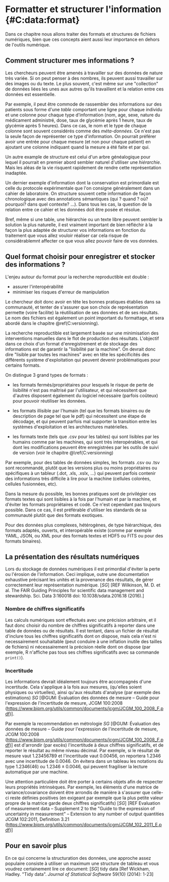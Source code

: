 # Formatter et structurer l'information {#C:data:format}

Dans ce chapitre nous allons traiter des formats et structures 
de fichiers numériques, bien que ces concepts aient aussi leur importance
en dehors de l'outils numérique. 


## Comment structurer mes informations ?

Les chercheurs peuvent être amenés à travailler sur des données de
nature très variée. Si on peut penser à des nombres, ils peuvent aussi
travailler sur des images ou du texte. Le plus souvent, c'est même sur
une "collection" de données liées les unes aux autres qu'ils
travaillent et la relation entre ces données est essentielle. 

Par exemple, il peut être commode de rassembler des informations sur
des patients sous forme d'une *table* comportant une ligne pour chaque
individu et une colonne pour chaque type d'information (nom, age,
sexe, nature du médicament administré, dose, taux de glycémie après 1
heure, taux de glycémie après 5 heures). Dans ce cas, le nom et le
type de chaque colonne sont souvent considérés comme des
*méta-données*. Ce n'est pas la seule façon de représenter ce type
d'information. On pourrait préférer avoir une entrée pour chaque
mesure (et non pour chaque patient) en ajoutant une colonne indiquant
quand la mesure a été faite et par qui. 

Un autre example de structure est celui d'un arbre généalogique pour
lequel il pourrait en premier abord sembler naturel d'utiliser une
*hiérarchie*. Mais les aléas de la vie risquent rapidement de rendre
cette représentation inadaptée.

Un dernier exemple d'information dont la conservation est primordiale
est celle du protocole expérimentale que l'on consigne généralement
dans un cahier de laboratoire. On structure souvent cette information
de façon chronologique avec des annotations sémantiques (qui ? quand ?
où? pourquoi? dans quel contexte? ...). Dans tous les cas, la question
de la relation entre ce cahier et les données doit être posée et
résolue.

Bref, même si une table, une hiérarchie ou un texte libre peuvent
sembler la solution la plus naturelle, il est vraiment important de
bien réfléchir à la façon la plus adaptée de structurer vos
informations en fonction du traitement que vous allez vouloir réaliser
car cela risque de considérablemnt affecter ce que vous allez pouvoir
faire de vos données.


## Quel format choisir pour enregistrer et stocker des informations ?

L'enjeu autour du format pour la recherche reproductible est double : 

 - assurer l'interopérabilité
 - minimiser les risques d'erreur de manipulation
 
Le chercheur doit donc avoir en tête les bonnes pratiques établies dans sa communauté, et 
tenter de s'assurer que son choix de représentation permette (voire facilite)
la réutilisation de ses données et de ses résultats. Le nom des fichiers est également 
un point important du formattage, et sera abordé dans le chapitre \@ref(C:versionning).


La recherche reproductible est largement basée sur une minimisation des interventions 
manuelles dans le flot de production des résultats. L'objectif dans ce choix d'un 
format d'enregistrement et de stockage des informations est de garantir la "lisibilité
par la machine". On devrait donc dire "lisible par toutes les machines" avec  en tête
les spécificités des différents système d'exploitation qui peuvent devenir problématiques
pour certains formats. 

On distingue 3 grand types de formats :

 - les formats fermés/propriétaires pour lesquels le risque de perte de
 lisibilité n'est pas maîtrisé par l'utilisateur, et qui nécessitent que
 d'autres disposent également du logiciel nécessaire (parfois coûteux) pour
 pouvoir réutiliser les données.
  
 - les formats illisible par l'humain (tel que les formats binaires ou de
 description de page tel que le pdf) qui nécessitent une étape de décodage, et
 qui peuvent parfois mal supporter la transition entre les systèmes
 d'exploitation et les architectures matérielles.
 
 - les formats texte (tels que .csv pour les tables) qui sont lisibles par les
 humains comme par les machines, qui sont très interopérables, et qui dont les
 modifications peuvent être enregistrées par les outils de suivi de version
 (voir le chapitre @\ref{C:versionning)

Par exemple, pour des tables de données simples, les formats .csv ou .tsv sont
recommandé, plutôt que les versions plus ou moins propriétaires ou spécifiques
à un tableur (.dot, .xls, .xslx, ...) qui peuvent parfois contenir des
informations très difficile à lire pour la machine (cellules colorées, cellules
fusionnées, etc).

Dans la mesure du possible, les bonnes pratiques sont de privilégier ces
formats textes qui sont lisibles à la fois par l'humain et par la machine, et
d'éviter les formats propriétaires et codé.  Ce n'est cependant pas toujours
possible. Dans ce cas, il est préférable d'utiliser les standards de sa
communauté plutôt que des formats exotiques.

Pour des données plus complexes, hétérogènes, de type hiérarchique, des formats
adaptés, ouverts, et interopérable existe (comme par exemple YAML, JSON, ou XML
pour des formats textes et HDF5 ou FITS ou pour des formats binaires).


## La présentation des résultats numériques

Lors du stockage de données numériques il est primordial d'éviter la perte ou l'érosion 
de l'information. Ceci implique, outre une documentation exhaustive précisant
les unités et la provenance des résultats, de gérer correctement leur représentation 
numérique. [*SG*] [REF Wilkinson, M. D. et al. The FAIR Guiding Principles for scientific
data management and stewardship. Sci. Data 3:160018 doi:
10.1038/sdata.2016.18 (2016).]

### Nombre de chiffres significatifs

Les calculs numériques sont effectués avec une précision arbitraire, et il faut donc 
choisir du nombre de chiffres significatifs à reporter dans une table de données ou de 
résultats. Il est tentant, dans un fichier de résultat d'inclure tous les chiffres 
significatifs dont on dispose, mais cela n'est ni necessairement souhaitable (peut conduire 
à une inflation inutile des tailles de fichiers) ni nécessairement la précision réelle
dont on dispose (par exemple, R n'affiche pas tous ses chiffres significatifs avec 
sa commande `print()`). 


### Incertitude

Les informations devrait idéalement toujours être accompagnés d'une incertitude. Cela 
s'applique à la fois aux mesures, (qu'elles soient physiques ou virtuelles), ainsi qu'aux 
résultats d'analyse (par exemple des estimations) *SG* [@GUM: Évaluation des données de mesure – 
Guide pour l'expression de l'incertitude de mesure, JCGM 100:2008 
(https://www.bipm.org/utils/common/documents/jcgm/JCGM_100_2008_F.pdf)].

Par exemple la recommendation en métrologie 
*SG* [@GUM: Évaluation des données de mesure – 
Guide pour l'expression de l'incertitude de mesure, JCGM 100:2008 
(https://www.bipm.org/utils/common/documents/jcgm/JCGM_100_2008_F.pdf)]
est d'arrondir (par excès) l'incertitude à 
deux chiffres significatifs, et de reporter le résultat au même niveau décimal. Par exemple, 
si le résultat de mesure vaut 1.23456789 et l'incertitude vaut 0.00456, on reportera 1.2346 
avec une incertitude de 0.0046. On évitera dans un tableau les notations du type $1.2346(46)$ 
ou $1.2346 \pm 0.0046$, qui peuvent fragiliser la lecture automatique par une machine.

Une attention particulière doit être porter à certains objets afin de respecter leurs propriétés
intrinsèques. Par exemple, les éléments d'une matrice de variance/covariance doivent être
arrondis de manière à s'assurer que celle-ci reste définies positives (en exigeant par exemple 
que la plus petite valeur propre de la matrice garde deux chiffres significatifs) [*SG*] 
[REF Evaluation of measurement data – Supplement 2 to the "Guide to the expression of 
uncertainty in measurement" – Extension to any number of output quantities JCGM 102:2011, Definition 3.21  
(https://www.bipm.org/utils/common/documents/jcgm/JCGM_102_2011_E.pdf)]



## Pour en savoir plus

En ce qui concerne la structuration des données, une approche assez
populaire consiste à utiliser un maximum une structure de tableau et
vous voudrez certainement lire ce document:
[*SG*] tidy data [Ref Wickham, Hadley. "Tidy data". *Journal of Statistical Software* 59(10) (2014): 1-23]

